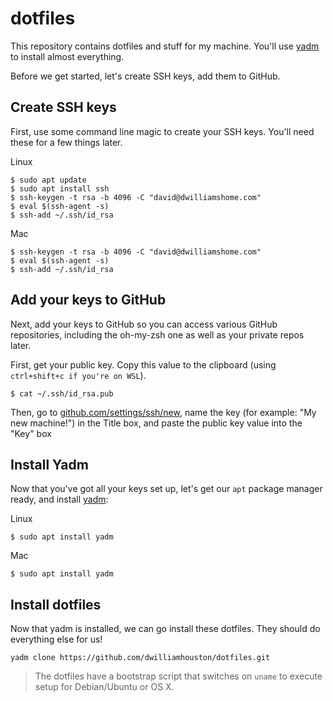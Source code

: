 # dotfiles

This repository contains dotfiles and stuff for my machine. You'll use [yadm](https://thelocehiliosan.github.io/yadm/) to install almost everything.

Before we get started, let's create SSH keys, add them to GitHub.

## Create SSH keys

First, use some command line magic to create your SSH keys. You'll need these for a few things later.

Linux
```console
$ sudo apt update
$ sudo apt install ssh
$ ssh-keygen -t rsa -b 4096 -C "david@dwilliamshome.com"
$ eval $(ssh-agent -s)
$ ssh-add ~/.ssh/id_rsa
```
Mac
```console
$ ssh-keygen -t rsa -b 4096 -C "david@dwilliamshome.com"
$ eval $(ssh-agent -s)
$ ssh-add ~/.ssh/id_rsa
```

## Add your keys to GitHub

Next, add your keys to GitHub so you can access various GitHub repositories, including the oh-my-zsh one as well as your private repos later.

First, get your public key. Copy this value to the clipboard (using `ctrl+shift+c if you're on WSL`).

```console
$ cat ~/.ssh/id_rsa.pub
```

Then, go to [github.com/settings/ssh/new](https://github.com/settings/ssh/new), name the key (for example: "My new machine!") in the Title box, and paste the public key value into the "Key" box

## Install Yadm

Now that you've got all your keys set up, let's get our `apt` package manager ready, and install [yadm](https://thelocehiliosan.github.io/yadm/):

Linux
```console
$ sudo apt install yadm
```
Mac
```console
$ sudo apt install yadm
```


## Install dotfiles

Now that yadm is installed, we can go install these dotfiles. They should do everything else for us!

```console
yadm clone https://github.com/dwilliamhouston/dotfiles.git
```

>The dotfiles have a bootstrap script that switches on `uname` to execute setup for Debian/Ubuntu or OS X.
